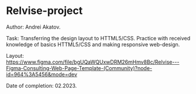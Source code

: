 # Relvise-project

Author: Andrei Akatov.

Task: Transferring the design layout to HTTML5/CSS. Practice with received knowledge of basics HTTML5/CSS and making responsive web-design.

Layout: https://www.figma.com/file/bgUQaWQUxwDRM26mHmv8Bc/Relvise---Figma-Consulting-Web-Page-Template-(Community)?node-id=964%3A5456&mode=dev

Date of completion: 02.2023.
